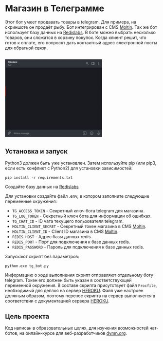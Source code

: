 # Магазин в Телеграмме

Этот бот умеет продавать товары в telegram. Для примера, на скриншоте он продаёт рыбу. Бот интегрирован с CMS [Moltin](https://www.moltin.com/). Так же бот использует базу данных на [Redislabs](https://redislabs.com). В боте можно выбрать несколько товаров, они сложатся в корзину покупок. Когда клиент решит, что готов к оплате, его попросят дать контактный адрес электронной посты для обратной связи.

![Alt text](fish-shop-demo.gif) 
------------------------------- 

## Установка и запуск

Python3 должен быть уже установлен. Затем используйте pip (или pip3, если есть конфликт с Python2) для установки зависимостей:

```
pip install -r requirements.txt
```

Создайте базу данных на [Redislabs](https://redislabs.com)

Для установки создайте файл .env, в котором заполните следующие переменные окружения:
- `TG_ACCESS_TOKEN` - Секретный ключ бота telegram для магазина.
- `TG_LOG_TOKEN` - Секретный ключ бота для информации об ошибках.
- `TG_CHAT_ID` - ID чата текущего пользователя telegram.
- `MOLTIN_CLIENT_SECRET` - Секретный токен магазина в CMS [Moltin](https://www.moltin.com/).
- `MOLTIN_CLIENT_ID` - Client ID магазина в CMS [Moltin](https://www.moltin.com/).
- `REDIS_HOST` - Адрес базы данных redis.
- `REDIS_PORT` - Порт для подключения к базе данных redis.
- `REDIS_PASSWORD` - Пароль для подключения к базе данных redis.


Запускают скрипт без параметров:

```
python.exe tg_bot.py
```	

Информацию о ходе выполнения скрипт отправляют отдельному боту telegram. Токен его должен быть указан в соответствующей переменной окружения.
В составе скрипта присутствует файл `Procfile`, необходимый для деплоя на сервер [HEROKU](https://heroku.com). Файл уже настроен должным образом, поэтому перенос скрипта на сервер выполняется в соответствии с документацией сервера [HEROKU](https://devcenter.heroku.com/articles/git).


## Цель проекта

Код написан в образовательных целях, для изучения возможностей чат-ботов, на онлайн-курсе для веб-разработчиков [dvmn.org](https://dvmn.org).
